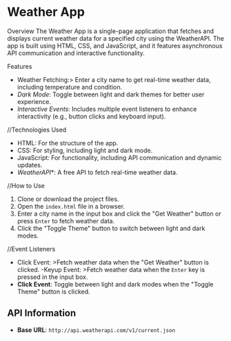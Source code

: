 # Weather App

Overview
The Weather App is a single-page application that fetches and displays current weather data for a specified city using the WeatherAPI. The app is built using HTML, CSS, and JavaScript, and it features asynchronous API communication and interactive functionality.

Features
- Weather Fetching:> Enter a city name to get real-time weather data, including temperature and condition.
- *Dark Mode*: Toggle between light and dark themes for better user experience.
- *Interactive Events*: Includes multiple event listeners to enhance interactivity (e.g., button clicks and keyboard input).

//Technologies Used
- HTML: For the structure of the app.
- CSS: For styling, including light and dark mode.
- JavaScript: For functionality, including API communication and dynamic updates.
- *WeatherAPI**: A free API to fetch real-time weather data.

//How to Use
1. Clone or download the project files.
2. Open the `index.html` file in a browser.
3. Enter a city name in the input box and click the "Get Weather" button or press `Enter` to fetch weather data.
4. Click the "Toggle Theme" button to switch between light and dark modes.

//Event Listeners
- Click Event: >Fetch weather data when the "Get Weather" button is clicked.
-Keyup Event: >Fetch weather data when the `Enter` key is pressed in the input box.
- **Click Event**: Toggle between light and dark modes when the "Toggle Theme" button is clicked.

## API Information
- **Base URL**: `http://api.weatherapi.com/v1/current.json`


